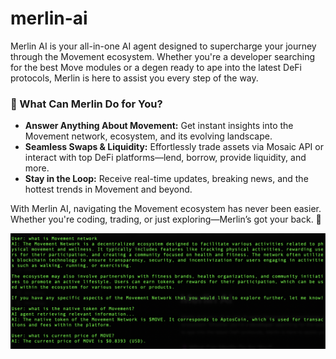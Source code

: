 # merlin-ai
Merlin AI is your all-in-one AI agent designed to supercharge your journey through the Movement ecosystem. Whether you're a developer searching for the best Move modules or a degen ready to ape into the latest DeFi protocols, Merlin is here to assist you every step of the way.

### 🔮 What Can Merlin Do for You?

- **Answer Anything About Movement:** Get instant insights into the Movement network, ecosystem, and its evolving landscape.
- **Seamless Swaps & Liquidity:** Effortlessly trade assets via Mosaic API or interact with top DeFi platforms—lend, borrow, provide liquidity, and more.
- **Stay in the Loop:** Receive real-time updates, breaking news, and the hottest trends in Movement and beyond.

With Merlin AI, navigating the Movement ecosystem has never been easier. Whether you're coding, trading, or just exploring—Merlin’s got your back. 🚀


![domo.png](demo.png)
